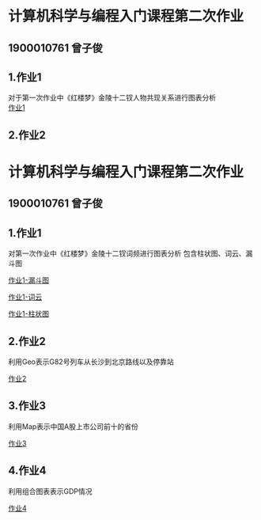 # 计算机科学与编程入门课程第二次作业
## 1900010761 曾子俊
## 1.作业1
对于第一次作业中《红楼梦》金陵十二钗人物共现关系进行图表分析   
[作业1](http://zzj714.github.io/关系图-金陵十二钗)   
## 2.作业2
  
  
# 计算机科学与编程入门课程第二次作业
## 1900010761 曾子俊
## 1.作业1
对第一次作业中《红楼梦》金陵十二钗词频进行图表分析
包含柱状图、词云、漏斗图

[作业1-漏斗图](https://zzj714.github.io/homework1-funnel)

[作业1-词云](https://zzj714.github.io/homework1-wordcloud)

[作业1-柱状图](https://zzj714.github.io/homework1-bar)

## 2.作业2
利用Geo表示G82号列车从长沙到北京路线以及停靠站

[作业2](https://zzj714.github.io/homework2)
## 3.作业3
利用Map表示中国A股上市公司前十的省份

[作业3](http://zzj714.github.io/homework3)

## 4.作业4
利用组合图表表示GDP情况  

[作业4](http://zzj714.github.io/homework4)

